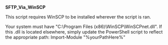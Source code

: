 **SFTP_Via_WinSCP**

This script requires WinSCP to be installed wherever the script is ran. 

Your system must have "C:\Program Files (x86)\WinSCP\WinSCPnet.dll". If this .dll is located elsewhere, simply update the PowerShell script to reflect the appropriate path:
	Import-Module "%yourPathHere%"


